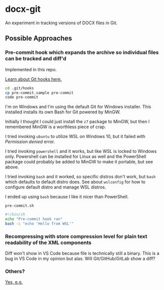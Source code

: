 # docx-git

An experiment in tracking versions of DOCX files in Git.

## Possible Approaches

### Pre-commit hook which expands the archive so individual files can be tracked and diff'd

Implemented in this repo.

[Learn about Git hooks here.](https://git-scm.com/book/gr/v2/Customizing-Git-Git-Hooks)

```sh
cd .git/hooks
cp pre-commit.sample pre-commit
code pre-commit
```

I'm on Windows and I'm using the default Git for Windows installer.
This installed installs its own Bash for Git powered by MinGW.

Initially I thought I could just install the `z7` package to MinGW, but then I remembered MinGW is a worthless piece of crap.

I tried invoking `ubuntu` to utilize WSL on Windows 10, but it failed with *Permission denied* error.

I tried invoking `powershell` and it works, but like WSL is locked to Windows only.
Powershell can be installed for Linux as well and the PowerShell package could probably be added to MinGW to make it portable, but see above.

I tried invoking `bash` and it worked, so specific distros don't work, but `bash` which defaults to default distro does.
See about `wslconfig` for how to configure default distro and manage WSL distros.

I ended up using `bash` because I like it nicer than PowerShell.

`pre-commit.sh`

```sh
#!/bin/sh
echo "Pre-commit hook ran"
bash -c "echo 'Hello from WSL'"
```

### Recompressing with store compression level for plain text readability of the XML components

Diff won't show in VS Code because file is technically still a binary.
This is a bug in VS Code in my opinion but alas.
Will Git/GitHub/GitLab show a diff?

### Others?

[Yes, e.g.](http://blog.martinfenner.org/2014/08/25/using-microsoft-word-with-git/)
